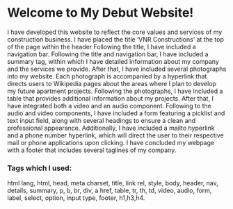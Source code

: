 # Welcome to My Debut Website!
I have developed this website to reflect the core values and services of my construction business.
I have placed the title ‘VNR Constructions’ at the top of the page within the header
Following the title, I have included a navigation bar. 
Following the title and navigation bar, I have included a summary tag, within which I have detailed information about my company and the services we provide.
After that, I have included several photographs into my website. Each photograph is accompanied by a hyperlink that directs users to Wikipedia pages about the areas where I plan to develop my future apartment projects.
Following the photographs, I have included a table that provides additional information about my projects.
After that,  I have integrated both a video and an audio component.
Following to the audio and video components, I have included a form featuring a picklist and text input field, along with several headings to ensure a clean and professional appearance. Additionally, I have included a mailto hyperlink and a phone number hyperlink, which will direct the user to their respective mail or phone applications upon clicking.
I have concluded my webpage with a footer that includes several taglines of my company.

### Tags which I used:
html lang, html, head, meta charset, title, link rel, style, body, header, nav, details, summary, p, b, br, div, a href, table, tr, th, td, video, audio, form, label, select, option, input type, footer, h1,h3,h4.

